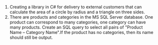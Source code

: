 1. Creating a library in C# for delivery to external customers that can calculate the area of a circle by radius and a triangle on three sides.
2. There are products and categories in the MS SQL Server database. One product can correspond to many categories, one category can have many products.
Create an SQL query to select all pairs of "Product Name – Category Name".If the product has no categories, then its name should still be output.
